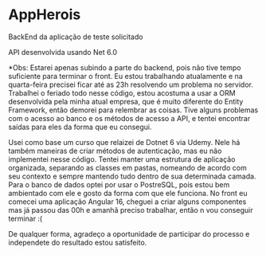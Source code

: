 # AppHerois
BackEnd da aplicação de teste solicitado

API desenvolvida usando Net 6.0

*Obs: Estarei apenas subindo a parte do backend, pois não tive tempo suficiente para terminar o front. Eu estou trabalhando atualamente e na quarta-feira precisei ficar até as 23h resolvendo um problema no servidor. Trabalhei o feriado todo nesse código, estou acostuma a usar a ORM desenvolvida pela minha atual empresa, que é muito diferente do Entity Framework, então demorei para relembrar as coisas. Tive alguns problemas com o acesso ao banco e os métodos de acesso a API, e tentei encontrar saídas para eles da forma que eu consegui.



Usei como base um curso que relaizei de Dotnet 6 via Udemy. Nele há também maneiras de criar métodos de autenticação, mas eu não implementei nesse código. 
Tentei manter uma estrutura de aplicação organizada, separando as classes em pastas, nomeando de acordo com seu contexto e sempre mantendo tudo dentro de sua determinada camada. 
Para o banco de dados optei por usar o PostreSQL, pois estou bem ambientado com ele e gosto da forma com que ele funciona.
No front eu comecei uma aplicação Angular 16, cheguei a criar alguns componentes mas já passou das 00h e amanhã preciso trabalhar, então n vou conseguir terminar :(

De qualquer forma, agradeço a oportunidade de participar do processo e independete do resultado estou satisfeito. 
